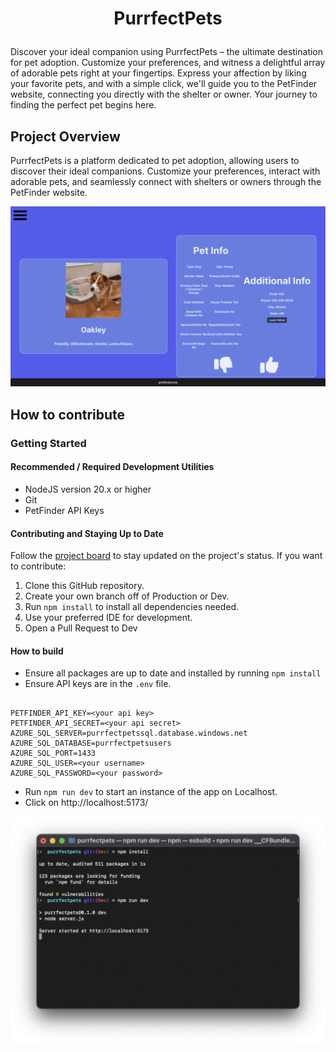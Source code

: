 # **<p style="text-align: center;">PurrfectPets</p>**

Discover your ideal companion using PurrfectPets – the ultimate destination for pet adoption. Customize your preferences, and witness a delightful array of adorable pets right at your fingertips. Express your affection by liking your favorite pets, and with a simple click, we'll guide you to the PetFinder website, connecting you directly with the shelter or owner. Your journey to finding the perfect pet begins here.

## Project Overview

PurrfectPets is a platform dedicated to pet adoption, allowing users to discover their ideal companions. Customize your preferences, interact with adorable pets, and seamlessly connect with shelters or owners through the PetFinder website.

![Home Page](image.png)

## How to contribute

### Getting Started

#### Recommended / Required Development Utilities

* NodeJS version 20.x or higher
* Git
* PetFinder API Keys

#### Contributing and Staying Up to Date

Follow the [project board](https://github.com/orgs/cis3296f23/projects/118) to stay updated on the project's status. If you want to contribute:

1. Clone this GitHub repository.
2. Create your own branch off of Production or Dev.
3. Run `npm install` to install all dependencies needed.
4. Use your preferred IDE for development.
5. Open a Pull Request to Dev

#### How to build

* Ensure all packages are up to date and installed by running `npm install`
* Ensure API keys are in the `.env` file.

```

PETFINDER_API_KEY=<your api key>
PETFINDER_API_SECRET=<your api secret>
AZURE_SQL_SERVER=purrfectpetssql.database.windows.net
AZURE_SQL_DATABASE=purrfectpetsusers
AZURE_SQL_PORT=1433
AZURE_SQL_USER=<your username>
AZURE_SQL_PASSWORD=<your password>
```

* Run `npm run dev` to start an instance of the app on Localhost.
* Click on http://localhost:5173/

![Building and Running the App](image-2.png)